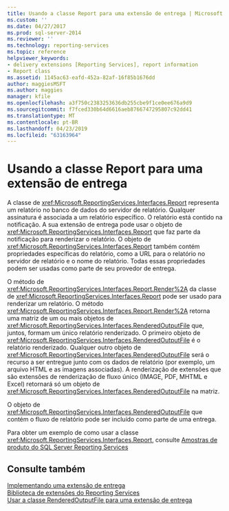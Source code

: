 ```yaml
---
title: Usando a classe Report para uma extensão de entrega | Microsoft Docs
ms.custom: ''
ms.date: 04/27/2017
ms.prod: sql-server-2014
ms.reviewer: ''
ms.technology: reporting-services
ms.topic: reference
helpviewer_keywords:
- delivery extensions [Reporting Services], report information
- Report class
ms.assetid: 1145ac63-eafd-452a-82af-16f85b1676dd
author: maggiesMSFT
ms.author: maggies
manager: kfile
ms.openlocfilehash: a3f750c2383253636db255cbe9f1ce0ee676a9d9
ms.sourcegitcommit: f7fced330b64d6616aeb8766747295807c92dd41
ms.translationtype: MT
ms.contentlocale: pt-BR
ms.lasthandoff: 04/23/2019
ms.locfileid: "63163964"
---
```

# <a name="using-the-report-class-for-a-delivery-extension"></a>Usando a classe Report para uma extensão de entrega
  A classe de <xref:Microsoft.ReportingServices.Interfaces.Report> representa um relatório no banco de dados do servidor de relatório. Qualquer assinatura é associada a um relatório específico. O relatório está contido na notificação. A sua extensão de entrega pode usar o objeto de <xref:Microsoft.ReportingServices.Interfaces.Report> que faz parte da notificação para renderizar o relatório. O objeto de <xref:Microsoft.ReportingServices.Interfaces.Report> também contém propriedades específicas do relatório, como a URL para o relatório no servidor de relatório e o nome do relatório. Todas essas propriedades podem ser usadas como parte de seu provedor de entrega.  
  
 O método de <xref:Microsoft.ReportingServices.Interfaces.Report.Render%2A> da classe de <xref:Microsoft.ReportingServices.Interfaces.Report> pode ser usado para renderizar um relatório. O método <xref:Microsoft.ReportingServices.Interfaces.Report.Render%2A> retorna uma matriz de um ou mais objetos de <xref:Microsoft.ReportingServices.Interfaces.RenderedOutputFile> que, juntos, formam um único relatório renderizado. O primeiro objeto de <xref:Microsoft.ReportingServices.Interfaces.RenderedOutputFile> é o relatório renderizado. Qualquer outro objeto de <xref:Microsoft.ReportingServices.Interfaces.RenderedOutputFile> será o recurso a ser entregue junto com os dados de relatório (por exemplo, um arquivo HTML e as imagens associadas). A renderização de extensões que são extensões de renderização de fluxo único (IMAGE, PDF, MHTML e Excel) retornará só um objeto de <xref:Microsoft.ReportingServices.Interfaces.RenderedOutputFile> na matriz.  
  
 O objeto de <xref:Microsoft.ReportingServices.Interfaces.RenderedOutputFile> que contém o fluxo de relatório pode ser incluído como parte de uma entrega.  
  
 Para obter um exemplo de como usar a classe <xref:Microsoft.ReportingServices.Interfaces.Report>, consulte [Amostras de produto do SQL Server Reporting Services](https://go.microsoft.com/fwlink/?LinkId=177889)  
  
## <a name="see-also"></a>Consulte também  
 [Implementando uma extensão de entrega](implementing-a-delivery-extension.md)   
 [Biblioteca de extensões do Reporting Services](../reporting-services-extension-library.md)   
 [Usar a classe RenderedOutputFile para uma extensão de entrega](using-the-renderedoutputfile-class-for-a-delivery-extension.md)  
  
  
